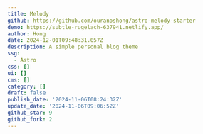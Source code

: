```yaml
---
title: Melody
github: https://github.com/ouranoshong/astro-melody-starter
demo: https://subtle-rugelach-637941.netlify.app/
author: Hong
date: 2024-12-01T09:48:31.057Z
description: A simple personal blog theme
ssg:
  - Astro
css: []
ui: []
cms: []
category: []
draft: false
publish_date: '2024-11-06T08:24:32Z'
update_date: '2024-11-06T09:06:52Z'
github_star: 9
github_fork: 2
---
```

